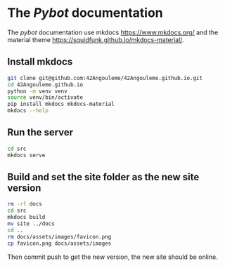# The *Pybot* documentation

The *pybot* documentation use mkdocs https://www.mkdocs.org/ and the material theme https://squidfunk.github.io/mkdocs-material/.

## Install mkdocs

```bash
git clone git@github.com:42Angouleme/42Angouleme.github.io.git
cd 42Angouleme.github.io
python -m venv venv
source venv/bin/activate
pip install mkdocs mkdocs-material
mkdocs --help
```

## Run the server

```bash
cd src
mkdocs serve
```

## Build and set the site folder as the new site version

```bash
rm -rf docs
cd src
mkdocs build
mv site ../docs
cd ..
rm docs/assets/images/favicon.png
cp favicon.png docs/assets/images
```

Then commit push to get the new version, the new site should be online.
